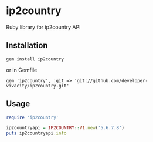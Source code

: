 # ip2country
Ruby library for ip2country API

## Installation

```shell
gem install ip2country
```
or in Gemfile

```shell
gem 'ip2country', :git => 'git://github.com/developer-vivacity/ip2country.git'

```


## Usage

```ruby
require 'ip2country'

ip2countryapi = IP2COUNTRY::V1.new('5.6.7.8')
puts ip2countryapi.info

```
